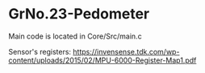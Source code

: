 # GrNo.23-Pedometer


Main code is located in Core/Src/main.c

Sensor's registers: https://invensense.tdk.com/wp-content/uploads/2015/02/MPU-6000-Register-Map1.pdf
